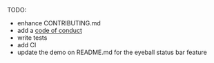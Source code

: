 TODO:

- enhance CONTRIBUTING.md
- add a [code of conduct](https://www.contributor-covenant.org/)
- write tests
- add CI
- update the demo on README.md for the eyeball status bar feature
